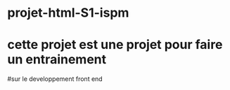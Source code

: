 # projet-html-S1-ispm
# cette projet est une projet pour faire un entrainement 
#sur le developpement front end
